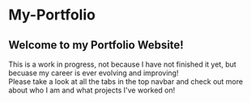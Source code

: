 # My-Portfolio

## Welcome to my Portfolio Website!
This is a work in progress, not because I have not finished it yet, but becuase my career is ever evolving and improving! <br />
Please take a look at all the tabs in the top navbar and check out more about who I am and what projects I've worked on!

